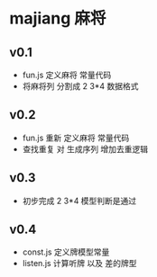 

# majiang 麻将

## v0.1
* fun.js 定义麻将 常量代码
* 将麻将列 分割成 2 3*4 数据格式

## v0.2
* fun.js 重新 定义麻将 常量代码
* 查找重复 对 生成序列 增加去重逻辑

## v0.3
* 初步完成 2 3*4 模型判断是通过

## v0.4
* const.js 定义牌模型常量
* listen.js 计算听牌 以及 差的牌型

